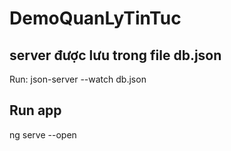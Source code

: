 # DemoQuanLyTinTuc
## server được lưu trong file db.json 
  Run: json-server --watch db.json
## Run app
  ng serve --open
